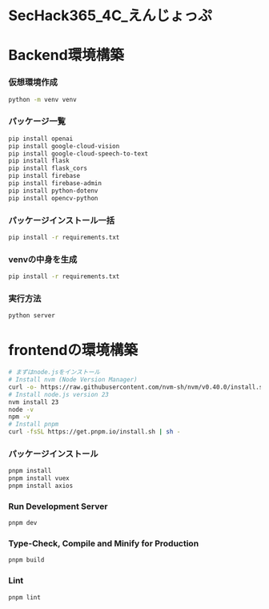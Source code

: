 # SecHack365_4C_えんじょっぷ

# Backend環境構築

### 仮想環境作成
```bash
python -m venv venv
```
### パッケージ一覧

```bash
pip install openai
pip install google-cloud-vision
pip install google-cloud-speech-to-text
pip install flask
pip install flask_cors
pip install firebase  
pip install firebase-admin
pip install python-dotenv
pip install opencv-python

```

### パッケージインストール一括
```bash
pip install -r requirements.txt
```

### venvの中身を生成
```bash
pip install -r requirements.txt
```

### 実行方法
```bash
python server
```

# frontendの環境構築

```bash
# まずはnode.jsをインストール
# Install nvm (Node Version Manager)
curl -o- https://raw.githubusercontent.com/nvm-sh/nvm/v0.40.0/install.sh | bash
# Install node.js version 23 
nvm install 23
node -v
npm -v
# Install pnpm
curl -fsSL https://get.pnpm.io/install.sh | sh -
```

### パッケージインストール

```bash
pnpm install
pnpm install vuex
pnpm install axios
```

### Run Development Server
```bash
pnpm dev
```
### Type-Check, Compile and Minify for Production
```bash
pnpm build
```
### Lint

```bash
pnpm lint
```
